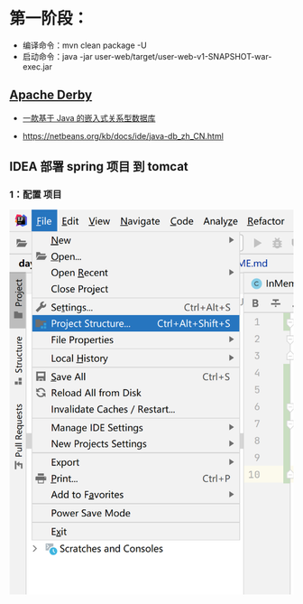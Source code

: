 # 第一阶段：

- 编译命令：mvn clean package -U
- 启动命令：java -jar user-web/target/user-web-v1-SNAPSHOT-war-exec.jar

## [Apache Derby](http://db.apache.org/derby/)
- [一款基于 Java 的嵌入式关系型数据库](https://blog.csdn.net/horses/article/details/108330219)

- https://netbeans.org/kb/docs/ide/java-db_zh_CN.html



## IDEA 部署 spring 项目 到 tomcat

### 1：配置 项目

![01-Idea部署tomcat应用-配置项目](imgs/01-Idea部署tomcat应用-配置项目.png)



